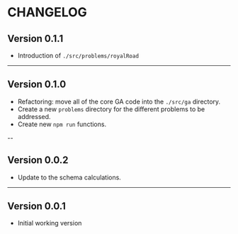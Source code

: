 # CHANGELOG

## Version 0.1.1

- Introduction of `./src/problems/royalRoad`

---

## Version 0.1.0

- Refactoring: move all of the core GA code into the `./src/ga` directory.
- Create a new `problems` directory for the different problems to be addressed.
- Create new `npm run` functions.

--

## Version 0.0.2

- Update to the schema calculations.

---

## Version 0.0.1

- Initial working version
